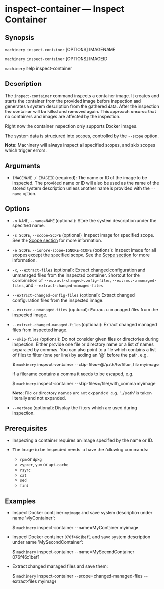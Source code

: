 # inspect-container — Inspect Container

## Synopsis

`machinery inspect-container` [OPTIONS] IMAGENAME

`machinery inspect-container` [OPTIONS] IMAGEID

`machinery` help inspect-container

## Description

The `inspect-container` command inspects a container image. It creates and starts the container from the provided image before inspection
and generates a system description from the gathered data. After the inspection the container will be killed and removed again.
This approach ensures that no containers and images are affected by the inspection.

Right now the container inspection only supports Docker images.

The system data is structured into scopes, controlled by the
`--scope` option.

**Note**:
Machinery will always inspect all specified scopes, and skip scopes which
trigger errors.

## Arguments

  * `IMAGENAME / IMAGEID` (required):
    The name or ID of the image to be inspected. The provided name or ID will also be
    used as the name of the stored system description unless another name is
    provided with the `--name` option.

## Options

  * `-n NAME`, `--name=NAME` (optional):
    Store the system description under the specified name.

  * `-s SCOPE`, `--scope=SCOPE` (optional):
    Inspect image for specified scope.
    See the [Scope section](machinery_main_scopes.1.md) for more information.

  * `-e SCOPE`, `--ignore-scope=IGNORE-SCOPE` (optional):
    Inspect image for all scopes except the specified scope.
    See the [Scope section](machinery_main_scopes.1.md) for more information.

  * `-x`, `--extract-files` (optional):
    Extract changed configuration and unmanaged files from the inspected container.
    Shortcut for the combination of `--extract-changed-config-files`,
    `--extract-unmanaged-files`, and `--extract-changed-managed-files`

  * `--extract-changed-config-files` (optional):
    Extract changed configuration files from the inspected image.

  * `--extract-unmanaged-files` (optional):
    Extract unmanaged files from the inspected image.

  * `--extract-changed-managed-files` (optional):
    Extract changed managed files from inspected image.

  * `--skip-files` (optional):
    Do not consider given files or directories during inspection. Either provide
    one file or directory name or a list of names separated by commas. You can
    also point to a file which contains a list of files to filter (one per line)
    by adding an '@' before the path, e.g.

      $ `machinery` inspect-container --skip-files=@/path/to/filter_file myimage

    If a filename contains a comma it needs to be escaped, e.g.

      $ `machinery` inspect-container --skip-files=/file\\,with_comma myimage

    **Note**: File or directory names are not expanded, e.g. '../path' is taken
      literally and not expanded.

  * `--verbose` (optional):
    Display the filters which are used during inspection.

## Prerequisites

  * Inspecting a container requires an image specified by the name or ID.

  * The image to be inspected needs to have the following commands:

    * `rpm` or `dpkg`
    * `zypper`, `yum` or `apt-cache`
    * `rsync`
    * `cat`
    * `sed`
    * `find`

## Examples

  * Inspect Docker container `myimage` and save system description under name 'MyContainer':

    $ `machinery` inspect-container --name=MyContainer myimage

  * Inspect Docker container `076f46c1bef1` and save system description under name 'MySecondContainer':

    $ `machinery` inspect-container --name=MySecondContainer 076f46c1bef1

  * Extract changed managed files and save them:

    $ `machinery` inspect-container --scope=changed-managed-files --extract-files myimage
